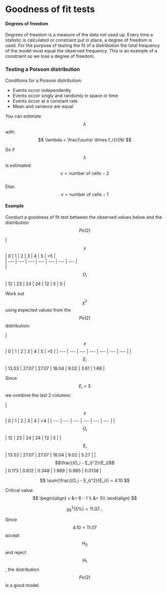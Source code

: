 # Goodness of fit tests

#### Degrees of freedom

Degrees of freedom is a measure of the data _not_ used up. Every time a statistic is calculated or constraint put in place, a degree of freedom is used. For the purpose of testing the fit of a distribution the total frequency of the model must equal the observed frequency. This is an example of a constraint so we lose a degree of freedom.



### Testing a Poisson distribution

Conditions for a Poisson distribution:

* Events occor independently
* Events occor singly and randomly in space or time
* Events occor at a constant rate
* Mean and variance are equal

You can estimate $$\lambda$$ with:  
$$
\lambda = \frac{\sum{r \times f_r}}{N}
$$


So if $$\lambda$$ is estimated: $$v = \text{number of cells} - 2$$  
Else: $$v = \text{number of cells} - 1$$

#### Example

Conduct a goodness of fit test between the observed values below and the distribution $$Po(2)$$  

| $$x$$ | 0 | 1 | 2 | 3 | 4 | 5 | >5 |  
| --- | --- | --- | --- | --- | --- | --- |  
| $$O_i$$ | 12 | 23 | 24 | 24 | 12 | 5 | 0 |

Work out $$\chi^2$$ using expected values from the $$Po(2)$$ distribution:

| $$x$$ | 0 | 1 | 2 | 3 | 4 | 5 | >5 |
| --- | --- | --- | --- | --- | --- | --- |
| $$E_i$$ | 13.53 | 27.07 | 27.07 | 18.04 | 9.02 | 3.61 | 1.66 | 

Since $$E_i < 5$$ we combine the last 2 columns:
 
| $$x$$ | 0 | 1 | 2 | 3 | 4 | \>4 |
| --- | --- | --- | --- | --- | --- |
| $$O_i$$ | 12 | 23 | 24 | 24 | 12 | 5 |
| $$E_i$$ | 13.53 | 27.07 | 27.07 | 18.04 | 9.02 | 5.27 | 
| $$\frac{(O_i - E_i)^2}{E_i}$$ | 0.173 | 0.612 | 0.348 | 1.969 | 0.985 | 0.0138 |

$$
\sum{\frac{(O_i - E_i)^2}{E_i}} = 4.10
$$

Critical value:
$$
\begin{align}
v &= 6 - 1 \\
   &= 5\\
\end{align}
$$

$$
\chi^2_6(5\%) = 11.07...
$$

Since $$4.10 < 11.07$$ accept $$H_0$$ and reject $$H_1$$, the distribution $$Po(2)$$ is a good model.